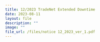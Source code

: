 ```yaml
---
title: 12/2023 TradeNet Extended Downtime
date: 2023-08-11
layout: file
description: ""
image: ""
file_url: /files/notice 12_2023_ver_1.pdf
---
```

